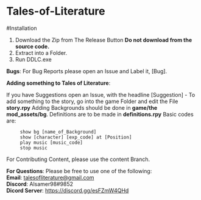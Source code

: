 # Tales-of-Literature
#Installation
  1. Download the Zip from The Release Button 
    **Do not download from the source code.**
  2. Extract into a Folder.
  3. Run DDLC.exe

**Bugs**:
 For Bug Reports please open an Issue and Label it, [Bug].
 
 **Adding something to Tales of Literature**:
 
  If you have Suggestions open an Issue, with the headline [Suggestion] -
  To add something to the story, go into the game Folder and edit the File **story.rpy**
  Adding Backgrounds should be done in **game/the mod_assets/bg**.
  Definitions are to be made in **definitions.rpy**
  Basic codes are:
 
         show bg [name_of_Background] 
         show [character] [exp_code] at [Position] 
         play music [music_code]
         stop music
  
  For Contributing Content, please use the content Branch.
  
  **For Questions**:
    Please be free to use one of the following: <br />
                                              **Email**: talesofliterature@gmail.com <br />
                                              **Discord**: Alsamer98#9852 <br />
                                              **Dicord Server**: https://discord.gg/esFZmW4QHd
